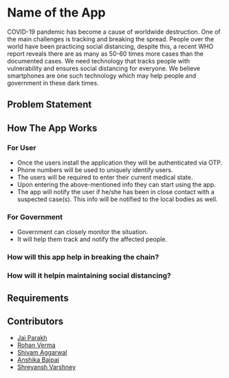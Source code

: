 # Name of the App

COVID-19 pandemic has become a cause of worldwide destruction. One of the main challenges is tracking and breaking the spread. People over the world have been practicing social distancing, despite this, a recent WHO report reveals there are as many as 50-60 times more cases than the documented cases.
We need technology that tracks people with vulnerability and ensures social distancing for everyone.
We believe smartphones are one such technology which may help people and government in these dark times.


## Problem Statement


## How The App Works

### For User
- Once the users install the application they will be authenticated via OTP.
- Phone numbers will be used to uniquely identify users.
- The users will be required to enter their current medical state.
- Upon entering the above-mentioned info they can start using the app.
- The app will notify the user if he/she has been in close contact with a suspected case(s). This info will be notified to the local bodies as well.

### For Government
- Government can closely monitor the situation.
- It will help them track and notify the affected people.

### How will this app help in breaking the chain?


### How will it helpin maintaining social distancing?


## Requirements


## Contributors

- [Jai Parakh](https://www.linkedin.com/in/jai-parakh-5626b4178/)
- [Rohan Verma](https://www.linkedin.com/in/rsrohanverma/)
- [Shivam Aggarwal](https://www.linkedin.com/in/shivam-aggarwal-4a65a2184/)
- [Anshika Bajpai](https://www.linkedin.com/in/anshika-bajpai-67b593192/)
- [Shreyansh Varshney](https://www.linkedin.com/in/shreyanshvarshney/)
